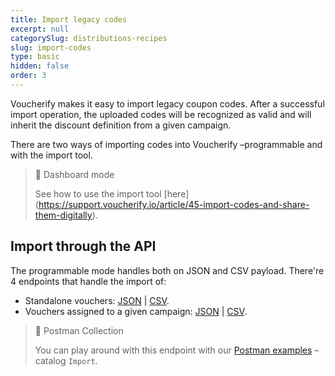 ```yaml
---
title: Import legacy codes
excerpt: null
categorySlug: distributions-recipes
slug: import-codes
type: basic
hidden: false
order: 3
---
```


Voucherify makes it easy to import legacy coupon codes. After a successful import operation, the uploaded codes will be recognized as valid and will inherit the discount definition from a given campaign.

There are two ways of importing codes into Voucherify –programmable and with the import tool. 

> 📘 Dashboard mode
> 
> See how to use the import tool [here] (https://support.voucherify.io/article/45-import-codes-and-share-them-digitally).

## Import through the API

The programmable mode handles both on JSON and CSV payload. There're 4 endpoints that handle the import of:

* Standalone vouchers: [JSON](ref:import-vouchers) | [CSV](ref:import-vouchers-using-csv). 
* Vouchers assigned to a given campaign: [JSON](ref:import-vouchers-to-campaign) | [CSV](ref:import-vouchers-to-campaign-using-csv).

> 📘 Postman Collection
>
> You can play around with this endpoint with our [Postman examples](doc:examples) – catalog `Import`.


